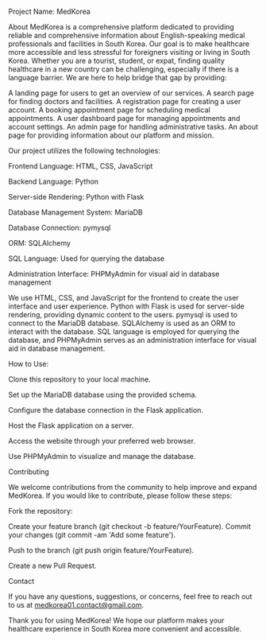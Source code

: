 Project Name: MedKorea

About
MedKorea is a comprehensive platform dedicated to providing reliable and comprehensive information about English-speaking medical professionals and facilities in South Korea. Our goal is to make healthcare more accessible and less stressful for foreigners visiting or living in South Korea. Whether you are a tourist, student, or expat, finding quality healthcare in a new country can be challenging, especially if there is a language barrier. We are here to help bridge that gap by providing:

A landing page for users to get an overview of our services.
A search page for finding doctors and facilities.
A registration page for creating a user account.
A booking appointment page for scheduling medical appointments.
A user dashboard page for managing appointments and account settings.
An admin page for handling administrative tasks.
An about page for providing information about our platform and mission.


Our project utilizes the following technologies:


Frontend Language: HTML, CSS, JavaScript

Backend Language: Python

Server-side Rendering: Python with Flask

Database Management System: MariaDB

Database Connection: pymysql

ORM: SQLAlchemy

SQL Language: Used for querying the database

Administration Interface: PHPMyAdmin for visual aid in database management


We use HTML, CSS, and JavaScript for the frontend to create the user interface and user experience. Python with Flask is used for server-side rendering, providing dynamic content to the users. pymysql is used to connect to the MariaDB database. SQLAlchemy is used as an ORM to interact with the database. SQL language is employed for querying the database, and PHPMyAdmin serves as an administration interface for visual aid in database management.

How to Use:

Clone this repository to your local machine.

Set up the MariaDB database using the provided schema.

Configure the database connection in the Flask application.

Host the Flask application on a server.

Access the website through your preferred web browser.

Use PHPMyAdmin to visualize and manage the database.

Contributing

We welcome contributions from the community to help improve and expand MedKorea. If you would like to contribute, please follow these steps:


Fork the repository:

Create your feature branch (git checkout -b feature/YourFeature).
Commit your changes (git commit -am 'Add some feature').

Push to the branch (git push origin feature/YourFeature).

Create a new Pull Request.

Contact

If you have any questions, suggestions, or concerns, feel free to reach out to us at medkorea01.contact@gmail.com.

Thank you for using MedKorea! We hope our platform makes your healthcare experience in South Korea more convenient and accessible.

